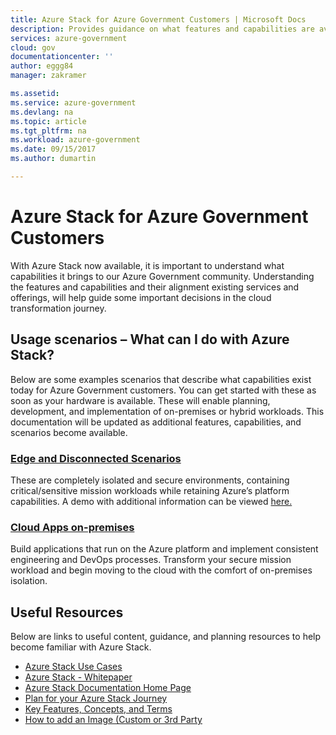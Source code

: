 ```yaml
---
title: Azure Stack for Azure Government Customers | Microsoft Docs
description: Provides guidance on what features and capabilities are available for Azure Stack on Azure Government
services: azure-government
cloud: gov
documentationcenter: ''
author: eggg84
manager: zakramer

ms.assetid: 
ms.service: azure-government
ms.devlang: na
ms.topic: article
ms.tgt_pltfrm: na
ms.workload: azure-government
ms.date: 09/15/2017
ms.author: dumartin

---
```

# Azure Stack for Azure Government Customers
With Azure Stack now available, it is important to understand what capabilities it brings to our Azure Government community. Understanding the features and capabilities and their alignment existing services and offerings, will help guide some important decisions in the cloud transformation journey.

## Usage scenarios – What can I do with Azure Stack?
Below are some examples scenarios that describe what capabilities exist today for Azure Government customers. You can get started with these as soon as your hardware is available. These will enable planning, development, and implementation of on-premises or hybrid workloads. This documentation will be updated as additional features, capabilities, and scenarios become available.

### <a href="https://azure.microsoft.com/en-us/overview/azure-stack/use-cases/">Edge and Disconnected Scenarios</a>
These are completely isolated and secure environments, containing critical/sensitive mission workloads while retaining Azure’s platform capabilities. A demo with additional information can be viewed <a href="https://azure.microsoft.com/en-us/resources/videos/azure-and-azure-stack-working-together-build-2017/">here.</a>

### <a href="https://azure.microsoft.com/en-us/overview/azure-stack/use-cases/">Cloud Apps on-premises</a>
Build applications that run on the Azure platform and implement consistent engineering and DevOps processes. Transform your secure mission workload and begin moving to the cloud with the comfort of on-premises isolation.

## Useful Resources
Below are links to useful content, guidance, and planning resources to help become familiar with Azure Stack.
* <a href="https://azure.microsoft.com/en-us/overview/azure-stack/use-cases/">Azure Stack Use Cases</a> 
* <a href="https://azure.microsoft.com/en-us/resources/azure-stack-an-extension-of-azure/" >Azure Stack - Whitepaper</a> 
* <a href="https://docs.microsoft.com/azure/azure-stack/azure-stack-deploy-overview" >Azure Stack Documentation Home Page</a> 
* <a href="https://docs.microsoft.com/azure/azure-stack/azure-stack-deploy-overview" >Plan for your Azure Stack Journey</a> 
* <a href="https://docs.microsoft.com/azure/azure-stack/azure-stack-key-features" >Key Features, Concepts, and Terms</a> 
* <a href="https://docs.microsoft.com/azure/azure-stack/azure-stack-add-default-image" >How to add an Image (Custom or 3rd Party </a> 
